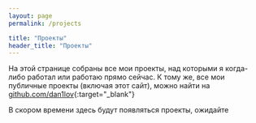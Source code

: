 ```yaml
---
layout: page
permalink: /projects

title: "Проекты"
header_title: "Проекты"
---
```


На этой странице собраны все мои проекты, над которыми я когда-либо работал
или работаю прямо сейчас. К тому же, все мои публичные проекты (включая этот сайт),
можно найти на [github.com/dan1lov](http://github.com/dan1lov){:target="\_blank"}

В скором времени здесь будут появляться проекты, ожидайте
